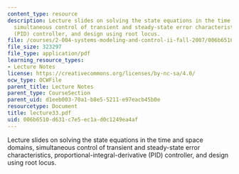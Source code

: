 ```yaml
---
content_type: resource
description: Lecture slides on solving the state equations in the time and space domains,
  simultaneous control of transient and steady-state error characteristics, proportional-integral-derivative
  (PID) controller, and design using root locus.
file: /courses/2-004-systems-modeling-and-control-ii-fall-2007/006b6510d631c7e5ec1ad0c1249ea4af_lecture33.pdf
file_size: 323297
file_type: application/pdf
learning_resource_types:
- Lecture Notes
license: https://creativecommons.org/licenses/by-nc-sa/4.0/
ocw_type: OCWFile
parent_title: Lecture Notes
parent_type: CourseSection
parent_uid: d1eeb003-70a1-b8e5-5211-e97eacb45b0e
resourcetype: Document
title: lecture33.pdf
uid: 006b6510-d631-c7e5-ec1a-d0c1249ea4af
---
```

Lecture slides on solving the state equations in the time and space domains, simultaneous control of transient and steady-state error characteristics, proportional-integral-derivative (PID) controller, and design using root locus.